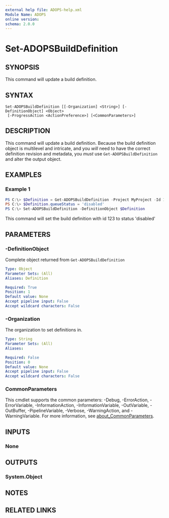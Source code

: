 ```yaml
---
external help file: ADOPS-help.xml
Module Name: ADOPS
online version:
schema: 2.0.0
---
```


# Set-ADOPSBuildDefinition

## SYNOPSIS
This command will update a build definition.

## SYNTAX

```
Set-ADOPSBuildDefinition [[-Organization] <String>] [-DefinitionObject] <Object>
 [-ProgressAction <ActionPreference>] [<CommonParameters>]
```

## DESCRIPTION
This command will update a build definition. Because the build definition object is multilevel and intricate, and you _will_ need to have the correct definition revision and metadata, you _must_ use `Get-ADOPSBuildDefinition` and alter the output object.

## EXAMPLES

### Example 1
```powershell
PS C:\> $Definition = Get-ADOPSBuildDefinition -Project MyProject -Id 123
PS C:\> $Definition.queueStatus = 'disabled'
PS C:\> Set-ADOPSBuildDefinition -DefinitionObject $Definition
```

This command will set the build definition with id 123 to status 'disabled'

## PARAMETERS

### -DefinitionObject
Complete object returned from `Get-ADOPSBuildDefinition`

```yaml
Type: Object
Parameter Sets: (All)
Aliases: Definition

Required: True
Position: 1
Default value: None
Accept pipeline input: False
Accept wildcard characters: False
```

### -Organization
The organization to set definitions in.

```yaml
Type: String
Parameter Sets: (All)
Aliases:

Required: False
Position: 0
Default value: None
Accept pipeline input: False
Accept wildcard characters: False
```

### CommonParameters
This cmdlet supports the common parameters: -Debug, -ErrorAction, -ErrorVariable, -InformationAction, -InformationVariable, -OutVariable, -OutBuffer, -PipelineVariable, -Verbose, -WarningAction, and -WarningVariable. For more information, see [about_CommonParameters](http://go.microsoft.com/fwlink/?LinkID=113216).

## INPUTS

### None

## OUTPUTS

### System.Object
## NOTES

## RELATED LINKS
